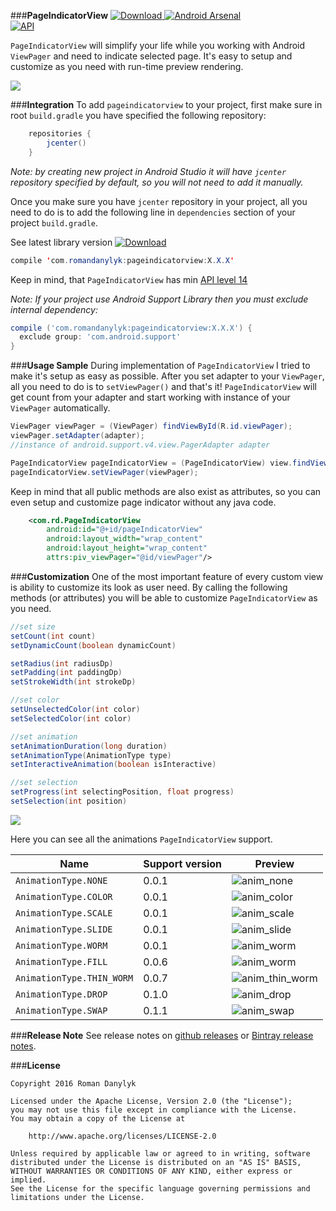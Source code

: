 
###**PageIndicatorView**
[ ![Download](https://api.bintray.com/packages/romandanylyk/maven/pageindicatorview/images/download.svg) ](https://bintray.com/romandanylyk/maven/pageindicatorview/_latestVersion)[![Android Arsenal](https://img.shields.io/badge/Android%20Arsenal-PageIndicatorView-green.svg?style=true)](https://android-arsenal.com/details/1/4555)  
[![API](https://img.shields.io/badge/API-14%2B-brightgreen.svg?style=flat)](https://android-arsenal.com/api?level=14)


`PageIndicatorView` will simplify your life while you working with Android `ViewPager` and need to indicate selected page. It's easy to setup and customize as you need with run-time preview rendering.

![](https://github.com/romandanylyk/PageIndicatorView/blob/master/assets/preview_anim_drop.gif?raw=true)

###**Integration**
To add `pageindicatorview` to your project, first make sure in root `build.gradle` you have specified the following repository:
```java
    repositories {
        jcenter()
    }
```
*Note: by creating new project in Android Studio it will have `jcenter` repository specified by default, so you will not need to add it manually.* 

Once you make sure you have `jcenter` repository in your project, all you need to do is to add the following line in `dependencies` section of your project `build.gradle`.
 
See latest library version [ ![Download](https://api.bintray.com/packages/romandanylyk/maven/pageindicatorview/images/download.svg) ](https://bintray.com/romandanylyk/maven/pageindicatorview/_latestVersion)
```java
compile 'com.romandanylyk:pageindicatorview:X.X.X'
```
Keep in mind, that `PageIndicatorView` has min [API level 14](https://developer.android.com/about/dashboards/index.html)

*Note: If your project use Android Support Library then you must exclude internal dependency:*
```groovy
compile ('com.romandanylyk:pageindicatorview:X.X.X') {
  exclude group: 'com.android.support'
}
```

###**Usage Sample**
During implementation of `PageIndicatorView` I tried to make it's setup as easy as possible. 
After you set adapter to your `ViewPager`, all you need to do is to `setViewPager()` and that's it! `PageIndicatorView` will get count from your adapter and start working with instance of your `ViewPager` automatically.  

```java
ViewPager viewPager = (ViewPager) findViewById(R.id.viewPager);
viewPager.setAdapter(adapter);
//instance of android.support.v4.view.PagerAdapter adapter

PageIndicatorView pageIndicatorView = (PageIndicatorView) view.findViewById(R.id.pageIndicatorView);
pageIndicatorView.setViewPager(viewPager);
```

Keep in mind that all public methods are also exist as attributes, so you can even setup and customize page indicator without any java code. 

```xml
    <com.rd.PageIndicatorView
        android:id="@+id/pageIndicatorView"
        android:layout_width="wrap_content"
        android:layout_height="wrap_content"
        attrs:piv_viewPager="@id/viewPager"/>
```

###**Customization**
One of the most important feature of every custom view is ability to customize its look as user need. By calling the following methods (or attributes) you will be able to customize `PageIndicatorView` as you need.

```java
//set size
setCount(int count)
setDynamicCount(boolean dynamicCount)

setRadius(int radiusDp)
setPadding(int paddingDp)
setStrokeWidth(int strokeDp)

//set color
setUnselectedColor(int color)
setSelectedColor(int color)

//set animation
setAnimationDuration(long duration)
setAnimationType(AnimationType type)
setInteractiveAnimation(boolean isInteractive)

//set selection
setProgress(int selectingPosition, float progress)
setSelection(int position)
```

![](https://github.com/romandanylyk/PageIndicatorView/blob/master/assets/attributes.gif?raw=true)

Here you can see all the animations `PageIndicatorView` support.

Name| Support version| Preview
-------- | --- | ---
`AnimationType.NONE`| 0.0.1 | ![anim_none](https://raw.githubusercontent.com/romandanylyk/PageIndicatorView/master/assets/anim_none.gif)
`AnimationType.COLOR`| 0.0.1 |![anim_color](https://raw.githubusercontent.com/romandanylyk/PageIndicatorView/master/assets/anim_color.gif)
`AnimationType.SCALE`| 0.0.1 |![anim_scale](https://raw.githubusercontent.com/romandanylyk/PageIndicatorView/master/assets/anim_scale.gif)
`AnimationType.SLIDE`| 0.0.1 |![anim_slide](https://raw.githubusercontent.com/romandanylyk/PageIndicatorView/master/assets/anim_slide.gif)
`AnimationType.WORM`| 0.0.1 |![anim_worm](https://raw.githubusercontent.com/romandanylyk/PageIndicatorView/master/assets/anim_worm.gif)
`AnimationType.FILL`| 0.0.6 |![anim_worm](https://raw.githubusercontent.com/romandanylyk/PageIndicatorView/master/assets/anim_fill.gif)
`AnimationType.THIN_WORM`| 0.0.7 |![anim_thin_worm](https://raw.githubusercontent.com/romandanylyk/PageIndicatorView/master/assets/anim_thin_worm.gif)
`AnimationType.DROP`| 0.1.0 |![anim_drop](https://raw.githubusercontent.com/romandanylyk/PageIndicatorView/master/assets/anim_drop.gif)
`AnimationType.SWAP`| 0.1.1 |![anim_swap](https://raw.githubusercontent.com/romandanylyk/PageIndicatorView/master/assets/anim_swap.gif)

###**Release Note**
See release notes on [github releases](https://github.com/romandanylyk/PageIndicatorView/releases) or [Bintray release notes](https://bintray.com/romandanylyk/maven/pageindicatorview#release).

###**License**

    Copyright 2016 Roman Danylyk
    
    Licensed under the Apache License, Version 2.0 (the "License");
    you may not use this file except in compliance with the License.
    You may obtain a copy of the License at
    
        http://www.apache.org/licenses/LICENSE-2.0
    
    Unless required by applicable law or agreed to in writing, software
    distributed under the License is distributed on an "AS IS" BASIS,
    WITHOUT WARRANTIES OR CONDITIONS OF ANY KIND, either express or implied.
    See the License for the specific language governing permissions and
    limitations under the License.

